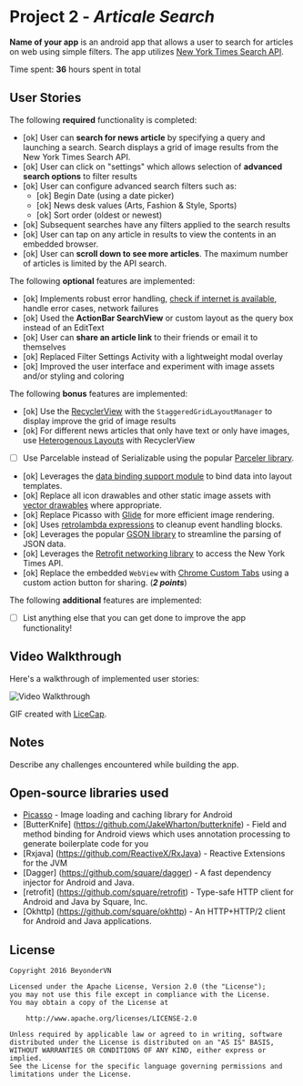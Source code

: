 # Project 2 - *Articale Search*

**Name of your app** is an android app that allows a user to search for articles on web using simple filters. The app utilizes [New York Times Search API](http://developer.nytimes.com/docs/read/article_search_api_v2).

Time spent: **36** hours spent in total

## User Stories

The following **required** functionality is completed:

* [ok] User can **search for news article** by specifying a query and launching a search. Search displays a grid of image results from the New York Times Search API.
* [ok] User can click on "settings" which allows selection of **advanced search options** to filter results
* [ok] User can configure advanced search filters such as:
  * [ok] Begin Date (using a date picker)
  * [ok] News desk values (Arts, Fashion & Style, Sports)
  * [ok] Sort order (oldest or newest)
* [ok] Subsequent searches have any filters applied to the search results
* [ok] User can tap on any article in results to view the contents in an embedded browser.
* [ok] User can **scroll down to see more articles**. The maximum number of articles is limited by the API search.

The following **optional** features are implemented:

* [ok] Implements robust error handling, [check if internet is available](http://guides.codepath.com/android/Sending-and-Managing-Network-Requests#checking-for-network-connectivity), handle error cases, network failures
* [ok] Used the **ActionBar SearchView** or custom layout as the query box instead of an EditText
* [ok] User can **share an article link** to their friends or email it to themselves
* [ok] Replaced Filter Settings Activity with a lightweight modal overlay
* [ok] Improved the user interface and experiment with image assets and/or styling and coloring

The following **bonus** features are implemented:

* [ok] Use the [RecyclerView](http://guides.codepath.com/android/Using-the-RecyclerView) with the `StaggeredGridLayoutManager` to display improve the grid of image results
* [ok] For different news articles that only have text or only have images, use [Heterogenous Layouts](http://guides.codepath.com/android/Heterogenous-Layouts-inside-RecyclerView) with RecyclerView
* [ ] Use Parcelable instead of Serializable using the popular [Parceler library](http://guides.codepath.com/android/Using-Parceler).
* [ok] Leverages the [data binding support module](http://guides.codepath.com/android/Applying-Data-Binding-for-Views) to bind data into layout templates.
* [ok] Replace all icon drawables and other static image assets with [vector drawables](http://guides.codepath.com/android/Drawables#vector-drawables) where appropriate.
* [ok] Replace Picasso with [Glide](http://inthecheesefactory.com/blog/get-to-know-glide-recommended-by-google/en) for more efficient image rendering.
* [ok] Uses [retrolambda expressions](http://guides.codepath.com/android/Lambda-Expressions) to cleanup event handling blocks.
* [ok] Leverages the popular [GSON library](http://guides.codepath.com/android/Using-Android-Async-Http-Client#decoding-with-gson-library) to streamline the parsing of JSON data.
* [ok] Leverages the [Retrofit networking library](http://guides.codepath.com/android/Consuming-APIs-with-Retrofit) to access the New York Times API.
* [ok] Replace the embedded `WebView` with [Chrome Custom Tabs](http://guides.codepath.com/android/Chrome-Custom-Tabs) using a custom action button for sharing. (_**2 points**_)

The following **additional** features are implemented:

* [ ] List anything else that you can get done to improve the app functionality!

## Video Walkthrough

Here's a walkthrough of implemented user stories:

<img src='http://i.imgur.com/2YkMxnW.mp4' title='Video Walkthrough' width='' alt='Video Walkthrough' />

GIF created with [LiceCap](http://www.cockos.com/licecap/).

## Notes

Describe any challenges encountered while building the app.


## Open-source libraries used
- [Picasso](http://square.github.io/picasso/) - Image loading and caching library for Android
- [ButterKnife] (https://github.com/JakeWharton/butterknife) - Field and method binding for Android views which uses annotation processing to generate boilerplate code for you
- [Rxjava] (https://github.com/ReactiveX/RxJava) -  Reactive Extensions for the JVM
- [Dagger] (https://github.com/square/dagger) - A fast dependency injector for Android and Java.
- [retrofit] (https://github.com/square/retrofit) - Type-safe HTTP client for Android and Java by Square, Inc.
- [Okhttp] (https://github.com/square/okhttp) - An HTTP+HTTP/2 client for Android and Java applications.



## License

    Copyright 2016 BeyonderVN

    Licensed under the Apache License, Version 2.0 (the "License");
    you may not use this file except in compliance with the License.
    You may obtain a copy of the License at

        http://www.apache.org/licenses/LICENSE-2.0

    Unless required by applicable law or agreed to in writing, software
    distributed under the License is distributed on an "AS IS" BASIS,
    WITHOUT WARRANTIES OR CONDITIONS OF ANY KIND, either express or implied.
    See the License for the specific language governing permissions and
    limitations under the License.
